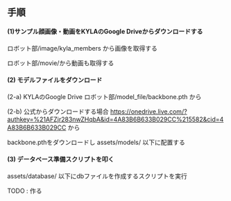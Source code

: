 ## 手順

#### (1)サンプル顔画像・動画をKYLAのGoogle Driveからダウンロードする
ロボット部/image/kyla_members から画像を取得する

ロボット部/movie/から動画も取得する

#### (2) モデルファイルをダウンロード
(2-a) KYLAのGoogle Drive ロボット部/model_file/backbone.pth から

(2-b) 公式からダウンロードする場合
https://onedrive.live.com/?authkey=%21AFZjr283nwZHqbA&id=4A83B6B633B029CC%215582&cid=4A83B6B633B029CC
から

backbone.pthをダウンロードし assets/models/ 以下に配置する

#### (3) データベース準備スクリプトを叩く
assets/database/ 以下にdbファイルを作成するスクリプトを実行

TODO : 作る
